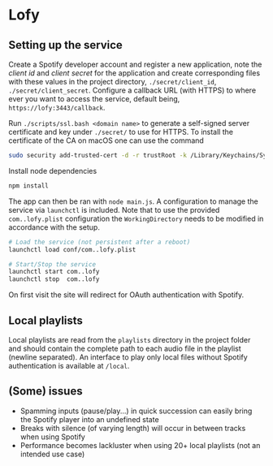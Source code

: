 # Lofy

## Setting up the service
Create a Spotify developer account and register a new application, note the *client id* and *client secret* for the application and create corresponding files with these values in the project directory, `./secret/client_id`, `./secret/client_secret`. Configure a callback URL (with HTTPS) to where ever you want to access the service, default being, `https://lofy:3443/callback`.

Run `./scripts/ssl.bash <domain name>` to generate a self-signed server certificate and key under `./secret/` to use for HTTPS. To install the certificate of the CA on macOS one can use the command 

```bash
sudo security add-trusted-cert -d -r trustRoot -k /Library/Keychains/System.keychain ssl/certs/ca.crt.
```

Install node dependencies

```bash
npm install
```

The app can then be ran with `node main.js`. A configuration to manage the service via `launchctl` is included. Note that to use the provided `com..lofy.plist` configuration the `WorkingDirectory` needs to be modified in accordance with the setup.

```bash
# Load the service (not persistent after a reboot) 
launchctl load conf/com..lofy.plist

# Start/Stop the service
launchctl start com..lofy
launchctl stop  com..lofy

```

On first visit the site will redirect for OAuth authentication with Spotify.

## Local playlists
Local playlists are read from the `playlists` directory in the project folder and should contain the complete path to each audio file in the playlist (newline separated). An interface to play only local files without Spotify authentication is available at `/local`.

## (Some) issues
* Spamming inputs (pause/play...) in quick succession can easily bring the Spotify player into an undefined state
* Breaks with silence (of varying length) will occur in between tracks when using Spotify
* Performance becomes lackluster when using 20+ local playlists (not an intended use case)
